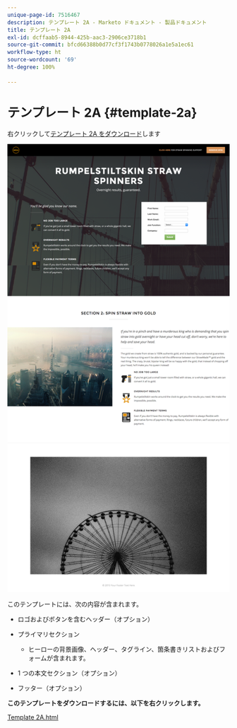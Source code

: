 ```yaml
---
unique-page-id: 7516467
description: テンプレート 2A - Marketo ドキュメント - 製品ドキュメント
title: テンプレート 2A
exl-id: dcffaab5-8944-425b-aac3-2906ce3718b1
source-git-commit: bfcd66388b0d77cf3f1743b0778026a1e5a1ec61
workflow-type: ht
source-wordcount: '69'
ht-degree: 100%

---
```


# テンプレート 2A {#template-2a}

右クリックして[テンプレート 2A をダウンロード](https://experienceleague.adobe.com/landing/marketo/lp-templates/template-2a.html)します

![](assets/image2015-6-2-15-3a17-3a17.png)

このテンプレートには、次の内容が含まれます。

* ロゴおよびボタンを含むヘッダー（オプション）
* プライマリセクション

   * ヒーローの背景画像、ヘッダー、タグライン、箇条書きリストおよびフォームが含まれます。

* 1 つの本文セクション（オプション）
* フッター（オプション）

**このテンプレートをダウンロードするには、以下を右クリックします。**

[Template 2A.html](https://experienceleague.adobe.com/landing/marketo/lp-templates/template-2a.html)

